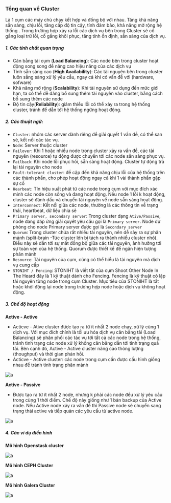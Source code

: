 ### Tổng quan về Cluster

Là 1 cụm các máy chủ chạy kết hợp và đồng bộ với nhau. Tăng khả năng sẵn sàng, chịu lỗi, tăng cấp độ tin cậy, tính đảm bảo, khả năng mở rộng hệ thống . Trong trường hợp xảy ra lỗi các dịch vụ bên trong Cluster sẽ cố gắng loại trừ lỗi, cố gắng khôi phục, tăng tính ổn định, sẵn sàng của dịch vụ.

##### 1. Các tính chất quan trọng 
- Cân bằng tải cụm (**Load Balancing**): Các node bên trong cluster hoạt động song song để nâng cao hiệu năng của các dịch vụ
- Tính sẵn sàng cao (**High Availability**): Các tài nguyên bên trong cluster luôn sẵng sàng xử lý yêu cầu, ngay cả khi có vấn đề với (hardware, sofware)
- Khả năng mở rộng (**Scalability**): Khi tài nguyên sử dụng đến mức giới hạn, ta có thể dễ dàng bổ sung thêm tài nguyên vào cluster, bằng cách bổ sung thêm các node
- Độ tin cậy(**Reliability**): giảm thiểu lỗi có thể xảy ra trong hệ thống cluster, tránh để dẫn tới hệ thống ngừng hoạt động.

##### 2. Các thuật ngữ:
- `Cluster`: nhóm các server dành riêng để giải quyết 1 vấn đề, có thể san sẻ, kết nối các tác vụ.
- `Node`: Server thuộc cluster
- `Failover`: Khi 1 hoặc nhiều node trong cluster xảy ra vấn đề, các tài nguyên (resource) tự động được chuyển tới các node sẵn sàng phục vụ.
- `Failback`: Khi node lỗi phục hồi, sẵn sàng hoạt động. Cluster tự động trả lại tài nguyên cho node 
- `Fault-tolerant cluster`: đề cập đến khả năng chịu lỗi của hệ thống trên các thành phần, cho phép hoạt động ngay cả khi 1 vài thành phần gặp sự cố
- `Hearbeat`: Tín hiệu xuất phát từ các node trong cụm với mục đích xác minh các node còn sống và đang hoạt động. Nếu node 1 lỗi k hoạt động, cluster sẽ đánh dấu và chuyển tài nguyên về node sẵn sàng hoạt động.
- `Interconnect`: Kết nối giữa các node, thường là các thông tin về trạng thái, heartbeat, dữ liệu chia sẻ
- `Primary server, secondary server`: Trong cluster dạng `Ative/Passive`, node đang đáp ứng giải quyết yêu cầu gọi là `Primary server`. Node dự phòng cho node Primary server được gọi là `Secondary server`
- `Quorum`: Trong cluster chứa rất nhiều tài nguyên, nên dễ sảy ra sự phân mảnh (split-brain -Tức cluster lớn bị tách ra thành nhiều cluster nhỏ). Điều này sẽ dẫn tới sự mất đồng bộ giữa các tài nguyên, ảnh hưởng tới sự toàn vẹn của hệ thống. Quorum được thiết kế để ngăn hiện tượng phân mảnh
- `Resource`: Tài nguyên của cụm, cũng có thể hiểu là tài nguyên mà dịch vụ cung cấp
- `STONIHT / Fencing`: STONIHT là viết tắt của cụm Shoot Other Node In The Heard đây là 1 kỹ thuật dành cho Fencing. Fencing là kỹ thuật cô lập tài nguyên từng node trong cụm Cluster. Mục tiêu của STONIHT là tắt hoặc khởi động lại node trong trường hợp node hoặc dịch vụ không hoạt động.

##### 3. Chế độ hoạt động

**Active - Active**

- Acticve - Ative cluster được tạo ra từ ít nhất 2 node chạy, xử lý cùng 1 dịch vụ. Với mục đích chính là tối ưu hóa dịch vụ cân bằng tải (Load Balancing) sẽ phân phối các tác vụ tới tất cả các node trong hệ thống, tránh tình trạng các node xử lý không cân bằng dẫn tới tình trạng quá tải. Bên cạnh đó, Active - Active cluster nâng cao thông lượng (thoughput) và thời gian phản hồi.
- Acticve - Active cluster: các node trong cụm cần được cấu hình giống nhau để tránh tình trạng phân mảnh

![a](https://f6-zpcloud.zdn.vn/5877897981973275157/aa86598b53e194bfcdf0.jpg)

**Active - Passive**

- Được tạo ra từ ít nhất 2 node, nhưng k phải các node đều xử lý yêu cầu trong cùng 1 thời điểm. Chế độ này giống như 1 bản backup của Active node. Nếu Active node xảy ra vấn đề thì Passive node sẽ chuyển sang trạng thái active và tiếp quản các yêu cầu từ active node.

![a](https://f5-zpcloud.zdn.vn/6681268969157936447/68ccb0078b6d4c33157c.jpg)

##### 4. Các ví dụ điển hình

**Mô hình Openstask cluster**

![a](https://f5-zpcloud.zdn.vn/6681268969157936447/68ccb0078b6d4c33157c.jpg)

**Mô hình CEPH Cluster**

![a](https://f5-zpcloud.zdn.vn/8141774116067473841/459d119e0bebccb595fa.jpg)

**Mô hình Galera Cluster**

![a](https://f6-zpcloud.zdn.vn/5865959275014155492/1f1518c92cbcebe2b2ad.jpg)